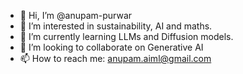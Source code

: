 - 👋 Hi, I’m @anupam-purwar
- 👀 I’m interested in sustainability, AI and maths.
- 🌱 I’m currently learning LLMs and Diffusion models.
- 💞️ I’m looking to collaborate on Generative AI 
- 📫 How to reach me: anupam.aiml@gmail.com

<!---
anupam-purwar/anupam-purwar is a ✨ special ✨ repository because its `README.md` (this file) appears on your GitHub profile.
You can click the Preview link to take a look at your changes.
--->
